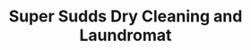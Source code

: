 ---
title: "Super Sudds Dry Cleaning and Laundromat"
url: /norwich/super-sudds-dry-cleaning-and-laundromat/
shop: Wäscherei
---